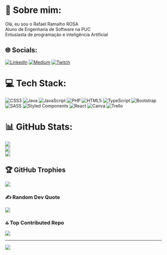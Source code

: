# 💫 Sobre mim:
Olá, eu sou o Rafael Ramalho ROSA<br>Aluno de Engenharia de Software na PUC<br>Entusiasta de programação e inteligência Artificial


## 🌐 Socials:
[![LinkedIn](https://img.shields.io/badge/LinkedIn-%230077B5.svg?logo=linkedin&logoColor=white)](https://www.linkedin.com/in/rafael-ramalho-rosa-58601518a/) [![Medium](https://img.shields.io/badge/Medium-12100E?logo=medium&logoColor=white)](https://medium.com/@raffael.ramalho) [![Twitch](https://img.shields.io/badge/Twitch-%239146FF.svg?logo=Twitch&logoColor=white)](https://twitch.tv/okaszz) 

# 💻 Tech Stack:
![CSS3](https://img.shields.io/badge/css3-%231572B6.svg?style=for-the-badge&logo=css3&logoColor=white) ![Java](https://img.shields.io/badge/java-%23ED8B00.svg?style=for-the-badge&logo=java&logoColor=white) ![JavaScript](https://img.shields.io/badge/javascript-%23323330.svg?style=for-the-badge&logo=javascript&logoColor=%23F7DF1E) ![PHP](https://img.shields.io/badge/php-%23777BB4.svg?style=for-the-badge&logo=php&logoColor=white) ![HTML5](https://img.shields.io/badge/html5-%23E34F26.svg?style=for-the-badge&logo=html5&logoColor=white) ![TypeScript](https://img.shields.io/badge/typescript-%23007ACC.svg?style=for-the-badge&logo=typescript&logoColor=white) ![Bootstrap](https://img.shields.io/badge/bootstrap-%23563D7C.svg?style=for-the-badge&logo=bootstrap&logoColor=white) ![SASS](https://img.shields.io/badge/SASS-hotpink.svg?style=for-the-badge&logo=SASS&logoColor=white) ![Styled Components](https://img.shields.io/badge/styled--components-DB7093?style=for-the-badge&logo=styled-components&logoColor=white) ![React](https://img.shields.io/badge/react-%2320232a.svg?style=for-the-badge&logo=react&logoColor=%2361DAFB) ![Canva](https://img.shields.io/badge/Canva-%2300C4CC.svg?style=for-the-badge&logo=Canva&logoColor=white) ![Trello](https://img.shields.io/badge/Trello-%23026AA7.svg?style=for-the-badge&logo=Trello&logoColor=white)
# 📊 GitHub Stats:
![](https://github-readme-stats.vercel.app/api?username=raffaelramalho&theme=solarized-dark&hide_border=false&include_all_commits=true&count_private=false)<br/>
![](https://github-readme-streak-stats.herokuapp.com/?user=raffaelramalho&theme=solarized-dark&hide_border=false)<br/>
![](https://github-readme-stats.vercel.app/api/top-langs/?username=raffaelramalho&theme=solarized-dark&hide_border=false&include_all_commits=true&count_private=false&layout=compact)

## 🏆 GitHub Trophies
![](https://github-profile-trophy.vercel.app/?username=raffaelramalho&theme=radical&no-frame=false&no-bg=false&margin-w=4)

### ✍️ Random Dev Quote
![](https://quotes-github-readme.vercel.app/api?type=horizontal&theme=radical)

### 🔝 Top Contributed Repo
![](https://github-contributor-stats.vercel.app/api?username=raffaelramalho&limit=5&theme=dark&combine_all_yearly_contributions=true)

---
[![](https://visitcount.itsvg.in/api?id=raffaelramalho&icon=1&color=7)](https://visitcount.itsvg.in)

<!-- Proudly created with GPRM ( https://gprm.itsvg.in ) -->

